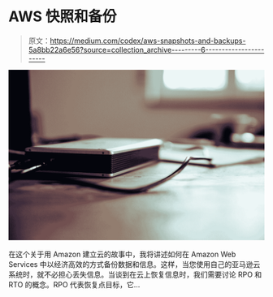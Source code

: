 # AWS 快照和备份

> 原文：<https://medium.com/codex/aws-snapshots-and-backups-5a8bb22a6e56?source=collection_archive---------6----------------------->

![](img/121a67f4e50dd8e9fe367155f9617c39.png)

在这个关于用 Amazon 建立云的故事中，我将讲述如何在 Amazon Web Services 中以经济高效的方式备份数据和信息。这样，当您使用自己的亚马逊云系统时，就不必担心丢失信息。当谈到在云上恢复信息时，我们需要讨论 RPO 和 RTO 的概念。RPO 代表恢复点目标，它…